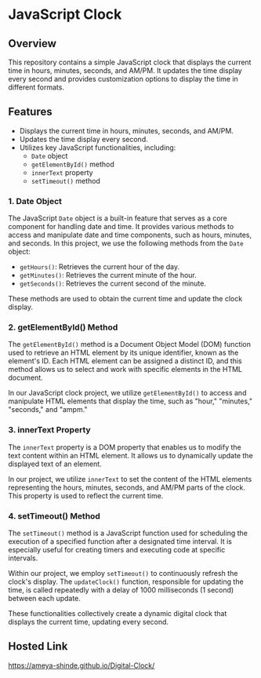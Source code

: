 # JavaScript Clock

## Overview

This repository contains a simple JavaScript clock that displays the current time in hours, minutes, seconds, and AM/PM. It updates the time display every second and provides customization options to display the time in different formats.

## Features

- Displays the current time in hours, minutes, seconds, and AM/PM.
- Updates the time display every second.
- Utilizes key JavaScript functionalities, including:
  - `Date` object
  - `getElementById()` method
  - `innerText` property
  - `setTimeout()` method
 
### 1. Date Object

The JavaScript `Date` object is a built-in feature that serves as a core component for handling date and time. It provides various methods to access and manipulate date and time components, such as hours, minutes, and seconds. In this project, we use the following methods from the `Date` object:

- `getHours()`: Retrieves the current hour of the day.
- `getMinutes()`: Retrieves the current minute of the hour.
- `getSeconds()`: Retrieves the current second of the minute.

These methods are used to obtain the current time and update the clock display.

### 2. getElementById() Method

The `getElementById()` method is a Document Object Model (DOM) function used to retrieve an HTML element by its unique identifier, known as the element's ID. Each HTML element can be assigned a distinct ID, and this method allows us to select and work with specific elements in the HTML document.

In our JavaScript clock project, we utilize `getElementById()` to access and manipulate HTML elements that display the time, such as "hour," "minutes," "seconds," and "ampm."

### 3. innerText Property

The `innerText` property is a DOM property that enables us to modify the text content within an HTML element. It allows us to dynamically update the displayed text of an element.

In our project, we utilize `innerText` to set the content of the HTML elements representing the hours, minutes, seconds, and AM/PM parts of the clock. This property is used to reflect the current time.

### 4. setTimeout() Method

The `setTimeout()` method is a JavaScript function used for scheduling the execution of a specified function after a designated time interval. It is especially useful for creating timers and executing code at specific intervals.

Within our project, we employ `setTimeout()` to continuously refresh the clock's display. The `updateClock()` function, responsible for updating the time, is called repeatedly with a delay of 1000 milliseconds (1 second) between each update.

These functionalities collectively create a dynamic digital clock that displays the current time, updating every second.


## Hosted Link
https://ameya-shinde.github.io/Digital-Clock/
